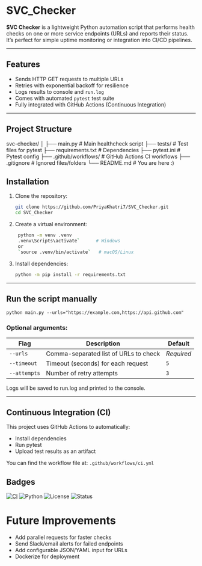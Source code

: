 # SVC_Checker

**SVC Checker** is a lightweight Python automation script that performs health checks on one or more service endpoints (URLs) and reports their status.  
It’s perfect for simple uptime monitoring or integration into CI/CD pipelines.

---

## Features
- Sends HTTP GET requests to multiple URLs  
- Retries with exponential backoff for resilience  
- Logs results to console and `run.log`  
- Comes with automated `pytest` test suite  
- Fully integrated with GitHub Actions (Continuous Integration)

---

## Project Structure
svc-checker/
│
├── main.py              # Main healthcheck script
├── tests/               # Test files for pytest
├── requirements.txt     # Dependencies
├── pytest.ini           # Pytest config
├── .github/workflows/   # GitHub Actions CI workflows
├── .gitignore           # Ignored files/folders
└── README.md            # You are here :)

## Installation

1. Clone the repository:
   ```bash
   git clone https://github.com/PriyaKhatri7/SVC_Checker.git
   cd SVC_Checker

2. Create a virtual environment: 
   ```bash
    python -m venv .venv
    .venv\Scripts\activate`      # Windows
    or
    `source .venv/bin/activate`   # macOS/Linux

3. Install dependencies: 
   ```bash
   python -m pip install -r requirements.txt

---

## Run the script manually
   `python main.py --urls="https://example.com,https://api.github.com"`


### Optional arguments: 
| Flag         | Description                           | Default    |
| ------------ | ------------------------------------- | ---------- |
| `--urls`     | Comma-separated list of URLs to check | *Required* |
| `--timeout`  | Timeout (seconds) for each request    | `5`        |
| `--attempts` | Number of retry attempts              | `3`        |

Logs will be saved to run.log and printed to the console.

---

## Continuous Integration (CI)
This project uses GitHub Actions to automatically:
- Install dependencies
- Run pytest
- Upload test results as an artifact

You can find the workflow file at:
```.github/workflows/ci.yml```

## Badges 
[![CI](https://github.com/PriyaKhatri7/SVC_Checker/actions/workflows/ci.yml/badge.svg)](https://github.com/PriyaKhatri7/SVC_Checker/actions/workflows/ci.yml)
![Python](https://img.shields.io/badge/Python-3.13-blue?logo=python)
![License](https://img.shields.io/badge/License-MIT-green)
![Status](https://img.shields.io/badge/build-passing-brightgreen)

# Future Improvements
 - Add parallel requests for faster checks
 - Send Slack/email alerts for failed endpoints
 - Add configurable JSON/YAML input for URLs
 -  Dockerize for deployment
